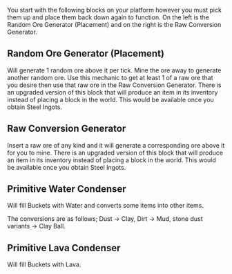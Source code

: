 You start with the following blocks on your platform however you must pick them up and place them back down again to function. On the left is the Random Ore Generator (Placement) and on the right is the Raw Conversion Generator.

## Random Ore Generator (Placement)

Will generate 1 random ore above it per tick. Mine the ore away to generate another random ore. Use this mechanic to get at least 1 of a raw ore that you desire then use that raw ore in the Raw Conversion Generator. There is an upgraded version of this block that will produce an item in its inventory instead of placing a block in the world. This would be available once you obtain Steel Ingots.

## Raw Conversion Generator

Insert a raw ore of any kind and it will generate a corresponding ore above it for you to mine. There is an upgraded version of this block that will produce an item in its inventory instead of placing a block in the world. This would be available once you obtain Steel Ingots.

## Primitive Water Condenser

Will fill Buckets with Water and converts some items into other items.

The conversions are as follows; Dust -> Clay, Dirt -> Mud, stone dust variants -> Clay Ball.

## Primitive Lava Condenser

Will fill Buckets with Lava.